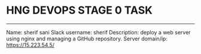 # HNG DEVOPS STAGE 0 TASK
---

Name: sherif sani
Slack username: sherif
Description: deploy a web server using nginx and managing a GitHub repository.
Server domain/ip: https://15.223.54.5/ 
